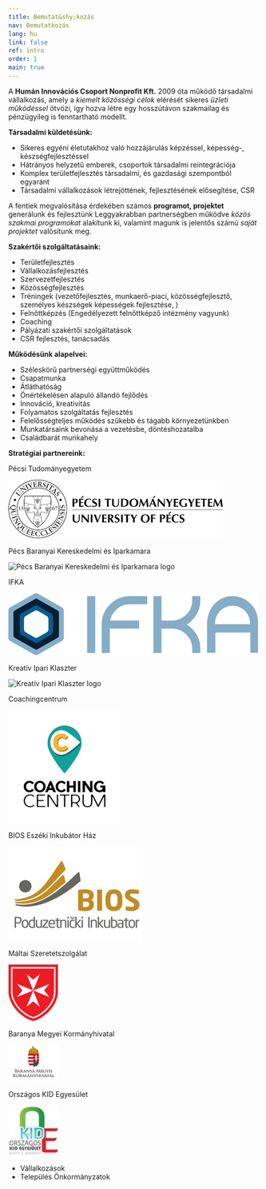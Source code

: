 ```yaml
---
title: Bemutat&shy;kozás
nav: Bemutatkozás
lang: hu
link: false
ref: intro
order: 1
main: true
---
```


A **Humán Innovációs Csoport Nonprofit Kft.** 2009 óta működő társadalmi vállalkozás, amely a _kiemelt közösségi célok_ elérését sikeres _üzleti működéssel_ ötvözi, így hozva létre egy hosszútávon szakmailag és pénzügyileg is fenntartható modellt.

**Társadalmi küldetésünk:**

* Sikeres egyéni életutakhoz való hozzájárulás képzéssel, képesség-, készségfejlesztéssel
* Hátrányos helyzetű emberek, csoportok társadalmi reintegrációja
* Komplex területfejlesztés társadalmi, és gazdasági szempontból egyaránt
* Társadalmi vállalkozások létrejöttének, fejlesztésének elősegítése, CSR

A fentiek megvalósítása érdekében számos **programot, projektet** generálunk és  fejlesztünk Leggyakrabban partnerségben működve _közös szakmai programokat_ alakítunk ki, valamint magunk is jelentős számú _saját projektet_ valósítunk meg.

**Szakértői szolgáltatásaink:**

* Területfejlesztés
* Vállalkozásfejlesztés
* Szervezetfejlesztés
* Közösségfejlesztés
* Tréningek (vezetőfejlesztés, munkaerő-piaci, közösségfejlesztő, személyes készségek képességek fejlesztése, )
* Felnőttképzés (Engedélyezett felnőttképző intézmény vagyunk)
* Coaching
* Pályázati szakértői szolgáltatások
* CSR fejlesztés, tanácsadás

**Működésünk alapelvei:**

* Széleskörű partnerségi együttműködés
* Csapatmunka
* Átláthatóság
* Önértékelésen alapuló állandó fejlődés
* Innováció, kreativitás
* Folyamatos szolgáltatás fejlesztés
* Felelősségteljes működés szűkebb és tágabb környezetünkben
* Munkatársaink bevonása a vezetésbe, döntéshozatalba
* Családbarát munkahely

**Stratégiai partnereink:**

Pécsi Tudományegyetem

![Pécsi Tudományegyetem logo](/assets/img/images.png)

Pécs Baranyai Kereskedelmi és Iparkamara

![Pécs Baranyai Kereskedelmi és Iparkamara logo](/assets/img/humán-klub.png)

IFKA

![IFKA logo](/assets/img/ifka-logo.svg)

Kreatív Ipari Klaszter

![Kreatív Ipari Klaszter logo](/assets/img/kreatív-ipari-klaszter.png)

Coachingcentrum

![Coachingcentrum logo](/assets/img/coaching-centrum-logo.png)

BIOS Eszéki Inkubátor Ház

![BIOS logo](/assets/img/bios-logo.jpg)

Máltai Szeretetszolgálat

![Máltai Szeretetszolgálat logo](/assets/img/MMSZ_logo.png)

Baranya Megyei Kormányhivatal

![Baranya Megyei Kormányhivatal logo](/assets/img/logo_kormanyhiv.jpg)

Országos KID Egyesület

![KID Egyesület logo](/assets/img/kid.jpg)

* Vállalkozások
* Település Önkormányzatok
